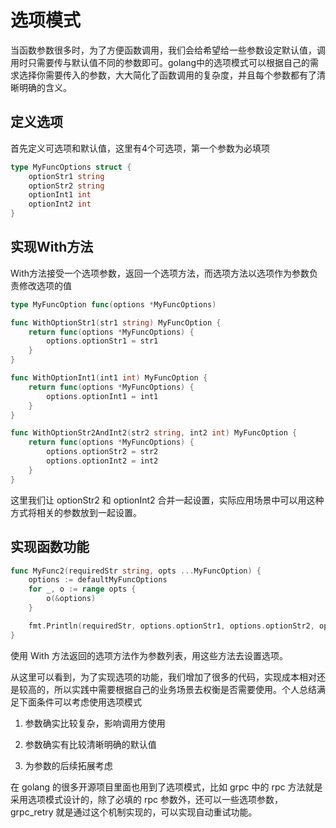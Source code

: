 # 选项模式

当函数参数很多时，为了方便函数调用，我们会给希望给一些参数设定默认值，调用时只需要传与默认值不同的参数即可。golang中的选项模式可以根据自己的需求选择你需要传入的参数，大大简化了函数调用的复杂度，并且每个参数都有了清晰明确的含义。

## 定义选项

首先定义可选项和默认值，这里有4个可选项，第一个参数为必填项

```go
type MyFuncOptions struct {
    optionStr1 string
    optionStr2 string
    optionInt1 int
    optionInt2 int
}
```

## 实现With方法

With方法接受一个选项参数，返回一个选项方法，而选项方法以选项作为参数负责修改选项的值

```go
type MyFuncOption func(options *MyFuncOptions)

func WithOptionStr1(str1 string) MyFuncOption {
    return func(options *MyFuncOptions) {
        options.optionStr1 = str1
    }
}

func WithOptionInt1(int1 int) MyFuncOption {
    return func(options *MyFuncOptions) {
        options.optionInt1 = int1
    }
}

func WithOptionStr2AndInt2(str2 string, int2 int) MyFuncOption {
    return func(options *MyFuncOptions) {
        options.optionStr2 = str2
        options.optionInt2 = int2
    }
}
```
这里我们让 optionStr2 和 optionInt2 合并一起设置，实际应用场景中可以用这种方式将相关的参数放到一起设置。

## 实现函数功能

```go
func MyFunc2(requiredStr string, opts ...MyFuncOption) {
    options := defaultMyFuncOptions
    for _, o := range opts {
        o(&options)
    }

    fmt.Println(requiredStr, options.optionStr1, options.optionStr2, options.optionInt1, options.optionInt2)
}
```
使用 With 方法返回的选项方法作为参数列表，用这些方法去设置选项。

从这里可以看到，为了实现选项的功能，我们增加了很多的代码，实现成本相对还是较高的，所以实践中需要根据自己的业务场景去权衡是否需要使用。个人总结满足下面条件可以考虑使用选项模式

1. 参数确实比较复杂，影响调用方使用

2. 参数确实有比较清晰明确的默认值

3. 为参数的后续拓展考虑

在 golang 的很多开源项目里面也用到了选项模式，比如 grpc 中的 rpc 方法就是采用选项模式设计的，除了必填的 rpc 参数外，还可以一些选项参数，grpc_retry 就是通过这个机制实现的，可以实现自动重试功能。


